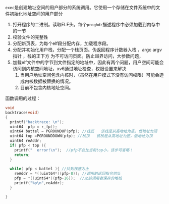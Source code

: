 `exec`是创建地址空间的用户部分的系统调用。它使用一个存储在文件系统中的文件初始化地址空间的用户部分



1. 打开程序的二进制。读取ELF头。每个`proghdr`描述程序中必须加载到内存中的一节
2. 校验文件的完整性
3. 分配新页表，为每个elf段分配内存，加载程序段。
4. 分配并初始化用户栈，分配一个栈页面。伪返回程序计数器入栈 ，argc argv 指针 ，栈的正下方 为不可访问页面。防止越界访问，大参数问题，
5. 加载elf文件中的字节到文件指定的地址中，因此有两个问题，用户空间可能会访问到内核空间地址，xv6通过地址检查，权限设置来解决
   1. 当用户地址空间包含内核时，（虽然在用户模式下没有访问权限）可能会造成内核数据被替换的情况。
   2. 目前不包含内核地址空间。

函数调用的过程：

```c
void
backtrace(void)
{
  printf("backtrace: \n");
  uint64  pfp = r_fp();
  uint64 battel = PGROUNDUP(pfp); //栈底   该栈是从高地址为底，低地址为顶
  uint64 top =PGROUNDDOWN(pfp); //栈顶   该栈是从高地址为底，低地址为顶
  uint64 reAddr;
  if( pfp < top ){
    printf("  error!\n");  //pfp不会比当前top小，该步可省略！
    return;
  }
   
  while( pfp < battel ){ //找到栈底为止
    reAddr = *((uint64*)(pfp-8)); //调用的返回指令地址
    pfp = *((uint64*)(pfp-16));  //之前调用者保存的堆栈
    printf("%p\n",reAddr);
  }

}
```

